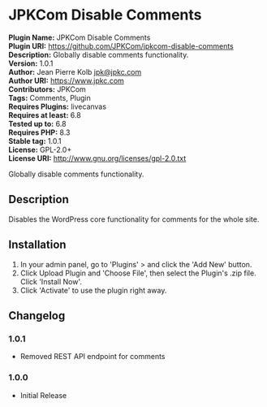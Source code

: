 # JPKCom Disable Comments

**Plugin Name:** JPKCom Disable Comments  
**Plugin URI:** https://github.com/JPKCom/jpkcom-disable-comments  
**Description:** Globally disable comments functionality.  
**Version:** 1.0.1  
**Author:** Jean Pierre Kolb <jpk@jpkc.com>  
**Author URI:** https://www.jpkc.com  
**Contributors:** JPKCom  
**Tags:** Comments, Plugin  
**Requires Plugins:** livecanvas  
**Requires at least:** 6.8  
**Tested up to:** 6.8  
**Requires PHP:** 8.3  
**Stable tag:** 1.0.1  
**License:** GPL-2.0+  
**License URI:** http://www.gnu.org/licenses/gpl-2.0.txt

Globally disable comments functionality.


## Description

Disables the WordPress core functionality for comments for the whole site.


## Installation

1. In your admin panel, go to 'Plugins' > and click the 'Add New' button.
2. Click Upload Plugin and 'Choose File', then select the Plugin's .zip file. Click 'Install Now'.
3. Click 'Activate' to use the plugin right away.


## Changelog

### 1.0.1
* Removed REST API endpoint for comments

### 1.0.0
* Initial Release
